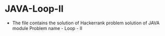 # JAVA-Loop-II
- The file contains the solution of Hackerrank problem solution of JAVA module Problem name - Loop - II
